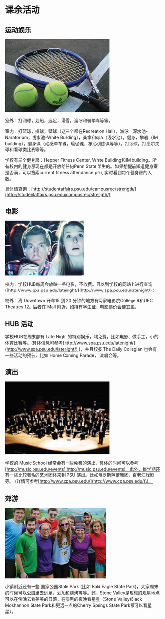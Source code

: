 # 课余活动

## 运动娱乐

![](../.gitbook/assets/image%20%2883%29.png)

室外：打网球，划船，远足，滑雪，溜冰和骑单车等等。

室内：打篮球，排球，壁球（这三个都在Recreation Hall），游泳（深水池-Naratorium，浅水池-White Building），桑拿和spa（浅水池），健身，攀岩（IM building），健身课（动感单车课，瑜伽课，核心训练课等等），打冰球，打高尔夫球和看球类比赛等等。

学校有三个健身房：Hepper Fitness Center, White Building和IM building。所有校内的健身房现在都是开放给任何Penn State 学生的。如果想提前知道健身室是否满，可以搜索current fitness attendance psu, 实时看到每个健身房的人数。

具体请查询：[http://studentaffairs.psu.edu/campusrec/strength/](http://studentaffairs.psu.edu/campusrec/strength/)

## 电影

![](../.gitbook/assets/image%20%28107%29.png)

校内：学校HUB每周会放映一些电影，不收费。可以到学校的网站上进行查询\([http://www.spa.psu.edu/latenight/](http://www.spa.psu.edu/latenight/) \)。

校外：离 Downtown 开车15 到 20 分钟的地方有两家电影院College 9和UEC Theatres 12。后者在 Mall 附近，如持有学生证，电影票价会便宜些。

## HUB 活动

学校HUB在周末都有 Late Night 的特别娱乐，均免费，比如电影、做手工，小的体育比赛等。\(具体信息可参考[http://www.spa.psu.edu/latenight/](http://www.spa.psu.edu/latenight/) \)，并且校报 The Daily Collegian 也会有一些活动的预告，比如 Home Coming Parade， 演唱会等。

## 演出

![](../.gitbook/assets/image%20%28152%29.png)

学校的 Music School 经常会有一些免费的演出，具体的时间可以参考[http://music.psu.edu/events](http://music.psu.edu/events)。此外，每学期还有一些比较著名的艺术团体来到 PSU 演出。比如俄罗斯芭蕾舞团，百老汇戏剧等。 \(详情可参考[http://www.cpa.psu.edu/](http://www.cpa.psu.edu/)\)。

## 郊游

![](../.gitbook/assets/image%20%28131%29.png)

小镇附近还有一些 国家公园State Park \(比如 Bald Eagle State Park\)，大家周末的时候可以公园里去远足，划船和烧烤等等。还，Stone Valley是理想的观星地点可以在傍晚去看美美的日落，在漆黑的夜晚看星星（Stone Valley\)Black Moshannon State Park和更远一点的Cherry Springs State Park都可以看星星）。

